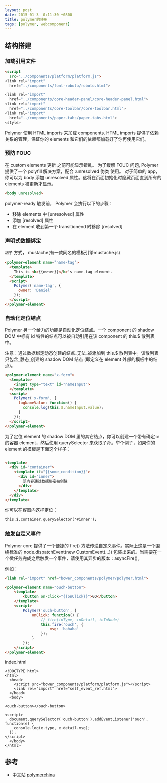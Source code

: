 ```yaml
---
layout: post
date: 2015-01-3  0:11:30 +0800
title: polymer的使用
tags: [polymer, webcomponent]
---
```



## 结构搭建

### 加载引用文件

```html
<script
  src="../components/platform/platform.js">
<link rel="import"
  href="../components/font-roboto/roboto.html">

<link rel="import"
  href="../components/core-header-panel/core-header-panel.html">
<link rel="import"
  href="../components/core-toolbar/core-toolbar.html">
<link rel="import"
  href="../components/paper-tabs/paper-tabs.html">
<style>
```

Polymer 使用 HTML imports 来加载 components. HTML imports 提供了依赖关系的管理，保证你的 elements 和它们的依赖都加载好了你再使用它们。

### 预防 FOUC
在 custom elements 更新 之前可能显示错乱。 为了缓解 FOUC 问题, Polymer 提供了一个 polyfill 解决方案，配合 :unresolved 伪类 使用。 对于简单的 app，你可以为 body 添加 unresolved 属性。这将在页面初始化时隐藏页面直到所有的 elements 被更新才显示。

```html
<body unresolved>
```

polymer-ready 触发前， Polymer 会执行以下的步骤：

- 移除 elements 中 [unresolved] 属性
- 添加 [resolved] 属性
- 在 element 收到第一个  transitionend 时移除 [resolved]


### 声明式数据绑定
`胡子` 方式， mustache(有一款同名的模板引擎mustache.js)

```html
<polymer-element name="name-tag">
  <template>
    This is <b>{{owner}}</b>'s name-tag element.
  </template>
  <script>
    Polymer('name-tag', {
      owner: 'Daniel'
    });
  </script>
</polymer-element>
```

### 自动化定位结点
Polymer 另一个给力的功能是自动化定位结点。一个 component 的 shadow DOM 中标有 id 特性的结点可以被自动引用在该 component 的 this.$ 散列表中。

注意：通过数据绑定动态创建的结点_无法_被添加到 this.$ 散列表中。该散列表只包含_静态_创建的 shadow DOM 结点 (即定义在 element 外部的模板中的结点)。

```html
<polymer-element name="x-form">
  <template>
    <input type="text" id="nameInput">
  </template>
  <script>
    Polymer('x-form', {
      logNameValue: function() {
        console.log(this.$.nameInput.value);
      }
    });
  </script>
</polymer-element>
```

为了定位 element 的 shadow DOM 里的其它结点，你可以创建一个带有确定`id` 的容器 element，然后使用 querySelector 来获取子孙。举个例子，如果你的 element 的模板是下面这个样子：

```html

<template>
  <div id="container">
    <template if="{{some_condition}}">
      <div id="inner">
        该内容通过数据绑定被创建
      </div>
    </template>
  </div>
</template>

```

你可以在容器内这样定位：

```html
this.$.container.querySelector('#inner');
```


### 触发自定义事件

Polymer core 提供了一个便捷的 fire() 方法传递自定义事件。实际上这是一个围绕标准的 node.dispatchEvent(new CustomEvent(...)) 包装出来的。当需要在一个微任务完成之后触发一个事件，请使用其异步的版本：asyncFire()。

例如：

```html
<link rel="import" href="bower_components/polymer/polymer.html">

<polymer-element name="ouch-button">
    <template>
        <button on-click="{{onClick}}">GO</button>
    </template>
    <script>
        Polymer('ouch-button', {
            onClick: function() {
				// fire(inType, inDetail, inToNode)
                this.fire('ouch', {
                    msg: 'hahaha'
                });
            }
        });
    </script>
</polymer-element>
```

index.html

```
<!DOCTYPE html>
<html>
  <head>
    <script src="bower_components/platform/platform.js"></script>
    <link rel="import" href="self_event_ref.html">
  </head>
  <body>

<ouch-button></ouch-button>

<script>
  document.querySelector('ouch-button').addEventListener('ouch', function(e) {
    console.log(e.type, e.detail.msg);
  });
</script>
  </body>
</html>

```





## 参考
- 中文站 [polymerchina](http://docs.polymerchina.org/docs/start/getting-the-code.html)
